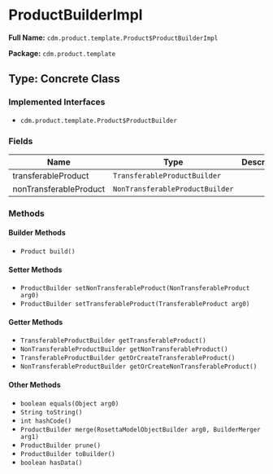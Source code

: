 # ProductBuilderImpl

**Full Name:** `cdm.product.template.Product$ProductBuilderImpl`

**Package:** `cdm.product.template`

## Type: Concrete Class

### Implemented Interfaces

- `cdm.product.template.Product$ProductBuilder`

### Fields

| Name | Type | Description |
|------|------|-------------|
| transferableProduct | `TransferableProductBuilder` |  |
| nonTransferableProduct | `NonTransferableProductBuilder` |  |

### Methods

#### Builder Methods

- `Product build()`

#### Setter Methods

- `ProductBuilder setNonTransferableProduct(NonTransferableProduct arg0)`
- `ProductBuilder setTransferableProduct(TransferableProduct arg0)`

#### Getter Methods

- `TransferableProductBuilder getTransferableProduct()`
- `NonTransferableProductBuilder getNonTransferableProduct()`
- `TransferableProductBuilder getOrCreateTransferableProduct()`
- `NonTransferableProductBuilder getOrCreateNonTransferableProduct()`

#### Other Methods

- `boolean equals(Object arg0)`
- `String toString()`
- `int hashCode()`
- `ProductBuilder merge(RosettaModelObjectBuilder arg0, BuilderMerger arg1)`
- `ProductBuilder prune()`
- `ProductBuilder toBuilder()`
- `boolean hasData()`

